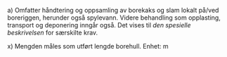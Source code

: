 a) Omfatter håndtering og oppsamling av borekaks og slam lokalt på/ved boreriggen, herunder også spylevann. Videre behandling som opplasting, transport og deponering inngår også.
Det vises til *den spesielle beskrivelsen* for særskilte krav.

x) Mengden måles som utført lengde borehull. Enhet: m

